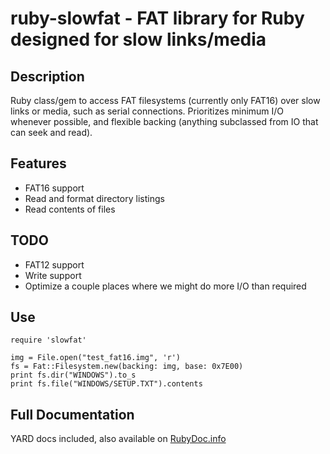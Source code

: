 # ruby-slowfat - FAT library for Ruby designed for slow links/media

## Description

Ruby class/gem to access FAT filesystems (currently only FAT16) over slow links or media, such as serial connections. Prioritizes minimum I/O whenever possible, and flexible backing (anything subclassed from IO that can seek and read).

## Features
 * FAT16 support
 * Read and format directory listings
 * Read contents of files

## TODO
 * FAT12 support
 * Write support
 * Optimize a couple places where we might do more I/O than required

## Use
    require 'slowfat'

    img = File.open("test_fat16.img", 'r')
    fs = Fat::Filesystem.new(backing: img, base: 0x7E00)
    print fs.dir("WINDOWS").to_s
    print fs.file("WINDOWS/SETUP.TXT").contents


## Full Documentation
YARD docs included, also available on [RubyDoc.info](https://www.rubydoc.info/github/sarahemm/ruby-slowfat/master)

